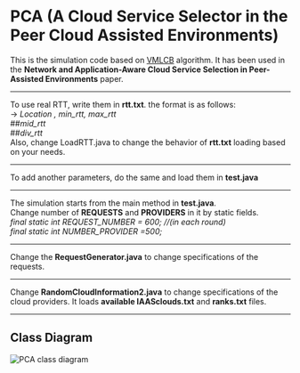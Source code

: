# PCA (A Cloud Service Selector in the Peer Cloud Assisted Environments)
This is the simulation code based on [VMLCB](https://github.com/simsinak/VMLCB) algorithm. It has been used in the **Network and Application-Aware Cloud Service Selection in Peer-Assisted Environments** paper.
___
To use real RTT, write them in **rtt.txt**. the format is as follows:<br />
-> *Location , min_rtt, max_rtt* <br />
##*mid_rtt* <br />
##*div_rtt* <br />
Also, change LoadRTT.java to change the behavior of **rtt.txt** loading based on your needs.
___
To add another parameters, do the same and load them in **test.java**
___
The simulation starts from the main method in **test.java**.<br />
Change number of **REQUESTS** and **PROVIDERS** in it by static fields.<br />
*final static int REQUEST_NUMBER = 600; //(in each round)*<br />
*final static int NUMBER_PROVIDER =500;*
___
Change the **RequestGenerator.java** to change specifications of the requests.
___
Change **RandomCloudInformation2.java** to change specifications of the cloud providers. It loads **available IAASclouds.txt** and **ranks.txt** files.
___
## Class Diagram
![PCA class diagram](http://www.axgig.com/images/28547218659415721727.png "PCA class diagram")
